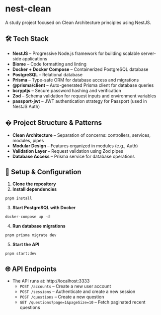 # nest-clean

A study project focused on Clean Architecture principles using NestJS.

## 🛠️ Tech Stack

- **NestJS** – Progressive Node.js framework for building scalable server-side applications
- **Biome** – Code formatting and linting
- **Docker + Docker Compose** – Containerized PostgreSQL database
- **PostgreSQL** – Relational database
- **Prisma** – Type-safe ORM for database access and migrations
- **@prisma/client** – Auto-generated Prisma client for database queries
- **bcryptjs** – Secure password hashing and verification
- **Zod** – Schema validation for request inputs and environment variables
- **passport-jwt** – JWT authentication strategy for Passport (used in NestJS Auth)

## �️ Project Structure & Patterns

- **Clean Architecture** – Separation of concerns: controllers, services, modules, pipes
- **Modular Design** – Features organized in modules (e.g., Auth)
- **Validation Layer** – Request validation using Zod pipes
- **Database Access** – Prisma service for database operations

## 🚀 Setup & Configuration

1. **Clone the repository**
2. **Install dependencies**

```fish
pnpm install
```

3. **Start PostgreSQL with Docker**

```fish
docker-compose up -d
```

4. **Run database migrations**

```fish
pnpm prisma migrate dev
```

5. **Start the API**

```fish
pnpm start:dev
```

## 🌐 API Endpoints

- The API runs at: http://localhost:3333
  - `POST /accounts` – Create a new user account
  - `POST /sessions` – Authenticate and create a new session
  - `POST /questions` – Create a new question
  - `GET /questions?page=1&pageSize=10` – Fetch paginated recent questions
